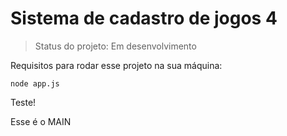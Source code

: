 
<h1>Sistema de cadastro de jogos 4</h1>

> Status do projeto: Em desenvolvimento

Requisitos para rodar esse projeto na sua máquina:
```
node app.js
```
Teste!

Esse é o MAIN
